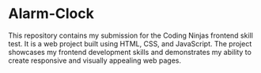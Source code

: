 # Alarm-Clock
This repository contains my submission for the Coding Ninjas frontend skill test. It is a web project built using HTML, CSS, and JavaScript. The project showcases my frontend development skills and demonstrates my ability to create responsive and visually appealing web pages.
